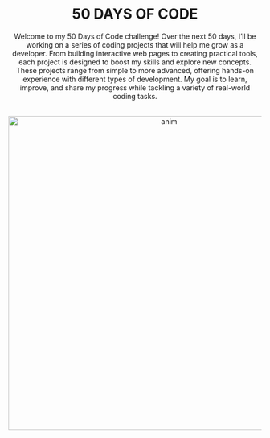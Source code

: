<div align="center">
<h1>50 DAYS OF CODE</h1>
Welcome to my 50 Days of Code challenge! Over the next 50 days, I’ll be working on a series of coding projects that will help me grow as a developer. From building interactive web pages to creating practical tools, each project is designed to boost my skills and explore new concepts. These projects range from simple to more advanced, offering hands-on experience with different types of development. My goal is to learn, improve, and share my progress while tackling a variety of real-world coding tasks.

  <br><img width="624" alt="anim" src="https://github.com/user-attachments/assets/9bf38b4a-5b02-42de-bc3d-03cb883732f1">
</div>
